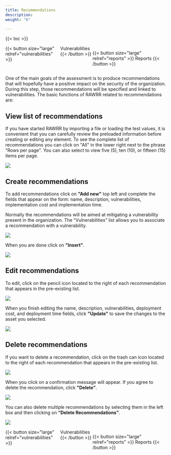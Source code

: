 ```yaml
---
title: Recommendations
description: 
weight: "6"

---
```

{{< toc >}}

<div style="display: flex; justify-content: space-between">
{{< button size="large" relref="vulnerabilities" >}} <i class="arrow left"></i> Vulnerabilities {{< /button >}}

{{< button size="large" relref="reports" >}} Reports <i class="arrow right"></i>{{< /button >}}
</div>

One of the main goals of the assessment is to produce recommendations that will hopefully have a positive impact on the security of the organization. During this step, those recommendations will be specified and linked to vulnerabilities. The basic functions of RAWRR related to recommendations are:

## View list of recommendations

If you have started RAWRR by importing a file or loading the test values, it is convenient that you can carefully review the preloaded information before creating or editing any element. To see the complete list of recommendations you can click on "All" in the lower right next to the phrase "Rows per page". You can also select to view five (5), ten (10), or fifteen (15) items per page.

![](/images/r-lista.png)

## Create recommendations

To add recommendations click on **"Add new"** top left and complete the fields that appear on the form: name, description, vulnerabilities, implementation cost and implementation time.

Normally the recommendations will be aimed at mitigating a vulnerability present in the organization. The “Vulnerabilities” list allows you to associate a recommendation with a vulnerability.

![](/images/r-agregar.png)

When you are done click on **"Insert"**.

![](/images/r-agregar1.png)

## Edit recommendations

To edit, click on the pencil icon located to the right of each recommendation that appears in the pre-existing list.

![](/images/r-editar.png)

When you finish editing the name, description, vulnerabilities, deployment cost, and deployment time fields, click **"Update"** to save the changes to the asset you selected.

![](/images/r-editar1.png)

## Delete recommendations

If you want to delete a recommendation, click on the trash can icon located to the right of each recommendation that appears in the pre-existing list.

![](/images/r-eliminar.png)

When you click on a confirmation message will appear. If you agree to delete the recommendation, click **"Delete"**.

![](/images/r-eliminar1.png)

You can also delete multiple recommendations by selecting them in the left box and then clicking on **“Delete Recommendations”**.

![](/images/r-eliminar3.png)

<div style="display: flex; justify-content: space-between">
{{< button size="large" relref="vulnerabilities" >}} <i class="arrow left"></i> Vulnerabilities {{< /button >}}

{{< button size="large" relref="reports" >}} Reports <i class="arrow right"></i>{{< /button >}}
</div>